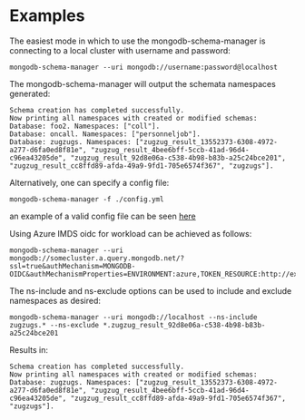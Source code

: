 # Examples

The easiest mode in which to use the mongodb-schema-manager is connecting to a local cluster with
username and password:

```
mongodb-schema-manager --uri mongodb://username:password@localhost
```

The mongodb-schema-manager will output the schemata namespaces generated:

```
Schema creation has completed successfully.
Now printing all namespaces with created or modified schemas:
Database: foo2. Namespaces: ["coll"].
Database: oncall. Namespaces: ["personneljob"].
Database: zugzugs. Namespaces: ["zugzug_result_13552373-6308-4972-a277-d6fa0ed8f81e", "zugzug_result_4bee6bff-5ccb-41ad-96d4-c96ea43205de", "zugzug_result_92d8e06a-c538-4b98-b83b-a25c24bce201", "zugzug_result_cc8ffd89-afda-49a9-9fd1-705e6574f367", "zugzugs"].
```

Alternatively, one can specify a config file:

```
mongodb-schema-manager -f ./config.yml
```

an example of a valid config file can be seen [here](./valid_config.yml)

Using Azure IMDS oidc for workload can be achieved as follows:

```
mongodb-schema-manager --uri mongodb://somecluster.a.query.mongodb.net/?ssl=true&authMechanism=MONGODB-OIDC&authMechanismProperties=ENVIRONMENT:azure,TOKEN_RESOURCE:http://example.com
```

The ns-include and ns-exclude options can be used to include and exclude namespaces as desired:

```
mongodb-schema-manager --uri mongodb://localhost --ns-include zugzugs.* --ns-exclude *.zugzug_result_92d8e06a-c538-4b98-b83b-a25c24bce201
```

Results in:

```
Schema creation has completed successfully.
Now printing all namespaces with created or modified schemas:
Database: zugzugs. Namespaces: ["zugzug_result_13552373-6308-4972-a277-d6fa0ed8f81e", "zugzug_result_4bee6bff-5ccb-41ad-96d4-c96ea43205de", "zugzug_result_cc8ffd89-afda-49a9-9fd1-705e6574f367", "zugzugs"].
```
